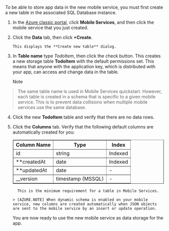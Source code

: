 To be able to store app data in the new mobile service, you must first create a new table in the associated SQL Database instance.

1. In the [Azure classic portal](https://manage.windowsazure.com/), click **Mobile Services**, and then click the mobile service that you just created.

2. Click the **Data** tab, then click **+Create**.

       This displays the **Create new table** dialog.
3. In **Table name** type *TodoItem*, then click the check button. This creates a new storage table **TodoItem** with the default permissions set. This means that anyone with the application key, which is distributed with your app, can access and change data in the table. 

   > [!NOTE]
> The same table name is used in Mobile Services quickstart. However, each table is created in a schema that is specific to a given mobile service. This is to prevent data collisions when multiple mobile services use the same database.
> 
4. Click the new **TodoItem** table and verify that there are no data rows.

5. Click the **Columns** tab. Verify that the following default columns are automatically created for you: 

    <table border="1" cellpadding="10">
  <tr>
  <th>Column Name</th>
  <th>Type</th>
  <th>Index</th>
  </tr>
  <tr>
  <td>id</td>
  <td>string</td>
  <td>Indexed</td>
  </tr>
  <tr>
  <td>**createdAt</td>
  <td>date</td>
  <td>Indexed</td>
  </tr>
  <tr>
  <td>**updatedAt</td>
  <td>date</td>
  <td><font color="transparent">-</font></td>
  </tr>
  <tr>
  <td>__version</td>
  <td>timestamp (MSSQL)</td>
  <td><font color="transparent">-</font></td>
  </tr>     
  </table>     



      This is the minimum requirement for a table in Mobile Services. 

    > [AZURE.NOTE] When dynamic schema is enabled on your mobile service, new columns are created automatically when JSON objects are sent to the mobile service by an insert or update operation.

You are now ready to use the new mobile service as data storage for the app.

